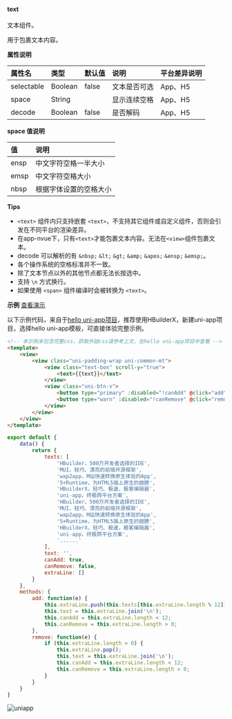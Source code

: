#### text
文本组件。

用于包裹文本内容。

**属性说明**

|属性名		|类型	|默认值	|说明			|平台差异说明				|
|:-|:-			|:-		|:-		|:-				|
|selectable	|Boolean|false	|文本是否可选	|	App、H5	|
|space		|String	|		|显示连续空格	|App、H5	|
|decode		|Boolean|false	|是否解码		|App、H5	|

**space 值说明**

|值|说明|
|:-|:-|
|ensp|中文字符空格一半大小|
|emsp|中文字符空格大小|
|nbsp|根据字体设置的空格大小|

**Tips**

- `<text>` 组件内只支持嵌套 `<text>`，不支持其它组件或自定义组件，否则会引发在不同平台的渲染差异。
- 在app-nvue下，只有`<text>`才能包裹文本内容。无法在`<view>`组件包裹文本。
- decode 可以解析的有 `&nbsp;` `&lt;` `&gt;` `&amp;` `&apos;` `&ensp;` `&emsp;`。
- 各个操作系统的空格标准并不一致。
- 除了文本节点以外的其他节点都无法长按选中。
- 支持 `\n` 方式换行。
- 如果使用 `<span>` 组件编译时会被转换为 `<text>`。

**示例** [查看演示](https://hellouniapp.dcloud.net.cn/pages/component/text/text)

以下示例代码，来自于[hello uni-app项目](https://github.com/dcloudio/hello-uniapp)，推荐使用HBuilderX，新建uni-app项目，选择hello uni-app模板，可直接体验完整示例。
```html
<!-- 本示例未包含完整css，获取外链css请参考上文，在hello uni-app项目中查看 -->
<template>
	<view>
		<view class="uni-padding-wrap uni-common-mt">
			<view class="text-box" scroll-y="true">
				<text>{{text}}</text>
			</view>
			<view class="uni-btn-v">
				<button type="primary" :disabled="!canAdd" @click="add">add line</button>
				<button type="warn" :disabled="!canRemove" @click="remove">remove line</button>
			</view>
		</view>
	</view>
</template>
```
```javascript
export default {
    data() {
        return {
            texts: [
                'HBuilder，500万开发者选择的IDE',
                'MUI，轻巧、漂亮的前端开源框架',
                'wap2app，M站快速转换原生体验的App',
                '5+Runtime，为HTML5插上原生的翅膀',
                'HBuilderX，轻巧、极速，极客编辑器',
                'uni-app，终极跨平台方案',
                'HBuilder，500万开发者选择的IDE',
                'MUI，轻巧、漂亮的前端开源框架',
                'wap2app，M站快速转换原生体验的App',
                '5+Runtime，为HTML5插上原生的翅膀',
                'HBuilderX，轻巧、极速，极客编辑器',
                'uni-app，终极跨平台方案',
                '......'
            ],
            text: '',
            canAdd: true,
            canRemove: false,
            extraLine: []
        }
    },
    methods: {
        add: function(e) {
            this.extraLine.push(this.texts[this.extraLine.length % 12]);
            this.text = this.extraLine.join('\n');
            this.canAdd = this.extraLine.length < 12;
            this.canRemove = this.extraLine.length > 0;
        },
        remove: function(e) {
            if (this.extraLine.length > 0) {
                this.extraLine.pop();
                this.text = this.extraLine.join('\n');
                this.canAdd = this.extraLine.length < 12;
                this.canRemove = this.extraLine.length > 0;
            }
        }
    }
}

```

![uniapp](https://bjetxgzv.cdn.bspapp.com/VKCEYUGU-uni-app-doc/245b9110-4f2f-11eb-97b7-0dc4655d6e68.png)
